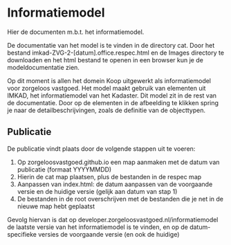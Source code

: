 # Informatiemodel

Hier de documenten m.b.t. het informatiemodel.

De documentatie van het model is te vinden in de directory cat. Door het bestand imkad-ZVG-2-[datum].office.respec.html en de Images directory te downloaden en het html bestand te openen in een browser kun je de modeldocumentatie zien.

Op dit moment is allen het domein Koop uitgewerkt als informatiemodel voor zorgeloos vastgoed. Het model maakt gebruik van elementen uit IMKAD, het informatiemodel van het Kadaster. Dit model zit in de rest van de documentatie. Door op de elementen in de afbeelding te klikken spring je naar de detailbeschrijvingen, zoals de definitie van de objecttypen.

## Publicatie
De publicatie vindt plaats door de volgende stappen uit te voeren:
1. Op zorgeloosvastgoed.github.io een map aanmaken met de datum van publicatie (formaat YYYYMMDD)
2. Hierin de cat map plaatsen, plus de bestanden in de respec map
3. Aanpassen van index.html: de datum aanpassen van de voorgaande versie en de huidige versie (gelijk aan datum van stap 1)
4. De bestanden in de root overschrijven met de bestanden die je net in de nieuwe map hebt geplaatst

Gevolg hiervan is dat op developer.zorgeloosvastgoed.nl/informatiemodel de laatste versie van het informatiemodel is te vinden, en op de datum-specifieke versies de voorgaande versie (en ook de huidige)
